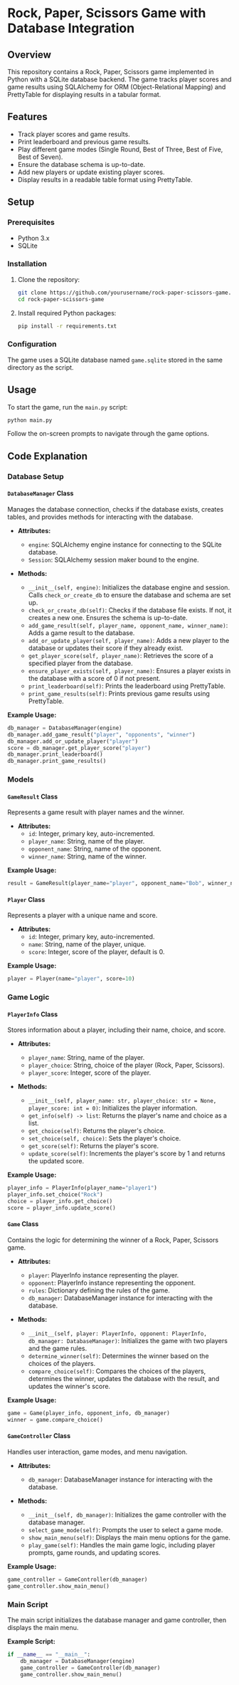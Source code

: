 
# Rock, Paper, Scissors Game with Database Integration

## Overview

This repository contains a Rock, Paper, Scissors game implemented in Python with a SQLite database backend. The game tracks player scores and game results using SQLAlchemy for ORM (Object-Relational Mapping) and PrettyTable for displaying results in a tabular format.

## Features

- Track player scores and game results.
- Print leaderboard and previous game results.
- Play different game modes (Single Round, Best of Three, Best of Five, Best of Seven).
- Ensure the database schema is up-to-date.
- Add new players or update existing player scores.
- Display results in a readable table format using PrettyTable.

## Setup

### Prerequisites

- Python 3.x
- SQLite

### Installation

1. Clone the repository:

    ```bash
    git clone https://github.com/yourusername/rock-paper-scissors-game.git
    cd rock-paper-scissors-game
    ```

2. Install required Python packages:

    ```bash
    pip install -r requirements.txt
    ```

### Configuration

The game uses a SQLite database named `game.sqlite` stored in the same directory as the script.

## Usage

To start the game, run the `main.py` script:

```bash
python main.py
```

Follow the on-screen prompts to navigate through the game options.

## Code Explanation

### Database Setup

#### `DatabaseManager` Class

Manages the database connection, checks if the database exists, creates tables, and provides methods for interacting with the database.

- **Attributes:**
  - `engine`: SQLAlchemy engine instance for connecting to the SQLite database.
  - `Session`: SQLAlchemy session maker bound to the engine.

- **Methods:**
  - `__init__(self, engine)`: Initializes the database engine and session. Calls `check_or_create_db` to ensure the database and schema are set up.
  - `check_or_create_db(self)`: Checks if the database file exists. If not, it creates a new one. Ensures the schema is up-to-date.
  - `add_game_result(self, player_name, opponent_name, winner_name)`: Adds a game result to the database.
  - `add_or_update_player(self, player_name)`: Adds a new player to the database or updates their score if they already exist.
  - `get_player_score(self, player_name)`: Retrieves the score of a specified player from the database.
  - `ensure_player_exists(self, player_name)`: Ensures a player exists in the database with a score of 0 if not present.
  - `print_leaderboard(self)`: Prints the leaderboard using PrettyTable.
  - `print_game_results(self)`: Prints previous game results using PrettyTable.

**Example Usage:**

```python
db_manager = DatabaseManager(engine)
db_manager.add_game_result("player", "opponents", "winner")
db_manager.add_or_update_player("player")
score = db_manager.get_player_score("player")
db_manager.print_leaderboard()
db_manager.print_game_results()
```

### Models

#### `GameResult` Class

Represents a game result with player names and the winner.

- **Attributes:**
  - `id`: Integer, primary key, auto-incremented.
  - `player_name`: String, name of the player.
  - `opponent_name`: String, name of the opponent.
  - `winner_name`: String, name of the winner.

**Example Usage:**

```python
result = GameResult(player_name="player", opponent_name="Bob", winner_name="Alice")
```

#### `Player` Class

Represents a player with a unique name and score.

- **Attributes:**
  - `id`: Integer, primary key, auto-incremented.
  - `name`: String, name of the player, unique.
  - `score`: Integer, score of the player, default is 0.

**Example Usage:**

```python
player = Player(name="player", score=10)
```

### Game Logic

#### `PlayerInfo` Class

Stores information about a player, including their name, choice, and score.

- **Attributes:**
  - `player_name`: String, name of the player.
  - `player_choice`: String, choice of the player (Rock, Paper, Scissors).
  - `player_score`: Integer, score of the player.

- **Methods:**
  - `__init__(self, player_name: str, player_choice: str = None, player_score: int = 0)`: Initializes the player information.
  - `get_info(self) -> list`: Returns the player's name and choice as a list.
  - `get_choice(self)`: Returns the player's choice.
  - `set_choice(self, choice)`: Sets the player's choice.
  - `get_score(self)`: Returns the player's score.
  - `update_score(self)`: Increments the player's score by 1 and returns the updated score.

**Example Usage:**

```python
player_info = PlayerInfo(player_name="player1")
player_info.set_choice("Rock")
choice = player_info.get_choice()
score = player_info.update_score()
```

#### `Game` Class

Contains the logic for determining the winner of a Rock, Paper, Scissors game.

- **Attributes:**
  - `player`: PlayerInfo instance representing the player.
  - `opponent`: PlayerInfo instance representing the opponent.
  - `rules`: Dictionary defining the rules of the game.
  - `db_manager`: DatabaseManager instance for interacting with the database.

- **Methods:**
  - `__init__(self, player: PlayerInfo, opponent: PlayerInfo, db_manager: DatabaseManager)`: Initializes the game with two players and the game rules.
  - `determine_winner(self)`: Determines the winner based on the choices of the players.
  - `compare_choice(self)`: Compares the choices of the players, determines the winner, updates the database with the result, and updates the winner's score.

**Example Usage:**

```python
game = Game(player_info, opponent_info, db_manager)
winner = game.compare_choice()
```

#### `GameController` Class

Handles user interaction, game modes, and menu navigation.

- **Attributes:**
  - `db_manager`: DatabaseManager instance for interacting with the database.

- **Methods:**
  - `__init__(self, db_manager)`: Initializes the game controller with the database manager.
  - `select_game_mode(self)`: Prompts the user to select a game mode.
  - `show_main_menu(self)`: Displays the main menu options for the game.
  - `play_game(self)`: Handles the main game logic, including player prompts, game rounds, and updating scores.

**Example Usage:**

```python
game_controller = GameController(db_manager)
game_controller.show_main_menu()
```

### Main Script

The main script initializes the database manager and game controller, then displays the main menu.

**Example Script:**

```python
if __name__ == "__main__":
    db_manager = DatabaseManager(engine)
    game_controller = GameController(db_manager)
    game_controller.show_main_menu()
```
